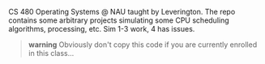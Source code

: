 CS 480 Operating Systems @ NAU taught by Leverington. The repo contains some arbitrary projects
simulating some CPU scheduling algorithms, processing, etc. Sim 1-3 work, 4 has issues.

>**warning** Obviously don't copy this code if you are currently enrolled in this class...
